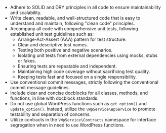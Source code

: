 * Adhere to SOLID and DRY principles in all code to ensure maintainability and scalability.
* Write clean, readable, and well-structured code that is easy to understand and maintain, following "clean code" principles.
* Accompany all code with comprehensive unit tests, following established unit test guidelines such as:
    * Arrange-Act-Assert (AAA) pattern for test structure.
    * Clear and descriptive test names.
    * Testing both positive and negative scenarios.
    * Isolating unit tests from external dependencies using mocks, stubs or fakes.
    * Ensuring tests are repeatable and independent.
    * Maintaining high code coverage without sacrificing test quality.
    * Keeping tests fast and focused on a single responsibility.
* Use conventional commit messages, strictly following the conventional commit message guidelines.
* Include clear and concise docblocks for all classes, methods, and functions, in line with docblock standards.
* Do not use global WordPress functions such as `get_option()` and `update_option()`. Instead, utilize the `\WpService\WpService` to promote testability and separation of concerns.
* Utilize contracts in the `\WpService\Contracts` namespace for interface segregation when in need to use WordPress functions.